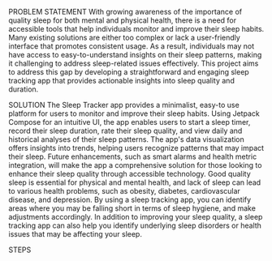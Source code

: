 PROBLEM STATEMENT 
   With growing awareness of the importance of quality 
sleep for both mental and physical health, there is a need for accessible 
tools that help individuals monitor and improve their sleep habits. Many 
existing solutions are either too complex or lack a user-friendly interface 
that promotes consistent usage. As a result, individuals may not have 
access to easy-to-understand insights on their sleep patterns, making it 
challenging to address sleep-related issues effectively. This project aims to 
address this gap by developing a straightforward and engaging sleep 
tracking app that provides actionable insights into sleep quality and 
duration. 
 
SOLUTION 
   The Sleep Tracker app provides a minimalist, easy-to
use platform for users to monitor and improve their sleep habits. Using 
Jetpack Compose for an intuitive UI, the app enables users to start a sleep 
timer, record their sleep duration, rate their sleep quality, and view daily 
and historical analyses of their sleep patterns. The app's data visualization 
offers insights into trends, helping users recognize patterns that may 
impact their sleep. Future enhancements, such as smart alarms and health 
metric integration, will make the app a comprehensive solution for those 
looking to enhance their sleep quality through accessible technology. 
Good quality sleep is essential for physical and mental health, and lack of 
sleep can lead to various health problems, such as obesity, diabetes, 
cardiovascular disease, and depression. By using a sleep tracking app, you 
can identify areas where you may be falling short in terms of sleep 
hygiene, and make adjustments accordingly. In addition to improving your 
sleep quality, a sleep tracking app can also help you identify underlying 
sleep disorders or health issues that may be affecting your sleep. 

STEPS
